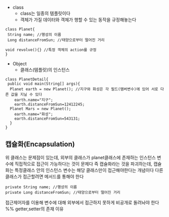 * class
  * class는 일종의 템플릿이다
  * 객체가 가질 데이터와 객체가 행할 수 있는 동작을 규정해놓는다

```
class Planet{
 String name; //행성의 이름
 Long distanceFromSun; //태양으로부터 떨어진 거리

void revolve(){} //특정 객체의 action를 규정
}
```
* Object
  * 클래스(템플릿)의 인스턴스

```
class PlanetDetail{
 public void main(String[] args){
  Planet earth = new Planet(); //지구와 화성은 각 필드(멤버변수)에 있어 서로 다른 값을 지닐 수 있다
    earth.name="지구";
    earth.distanceFromSun=12412245;
  Planet Mars = new Planet();
    earth.name="화성";
    earth.distanceFromSun=543131;
  }
}
```


## 캡슐화(Encapsulation)

위 클래스는 문제점이 있는데, 외부의 클래스가 planet클래스에 존재하는 인스턴스 변수에 직접적으로 접근이 가능하다는 것이 문제다
즉 캡슐화라는 것을 파괴하는데, 캡슐화는 특정클래스 안의 인스턴스 변수는 해당 클래스만이 접근해야한다는 개념이다 다른 클래스가 접근할려면
메서드를 통해야 한다
```
private String name; //행성의 이름
private Long distanceFromSun; //태양으로부터 떨어진 거리
```
접근제어자를 이용해 변수에 대해 외부에서 접근하지 못하게 비공개로 돌려놔야 한다 %% getter,setter의 존재 이유


